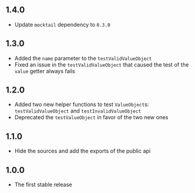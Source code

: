 ## 1.4.0

- Update `mocktail` dependency to `0.3.0`

## 1.3.0

- Added the `name` parameter to the `testValidValueObject`
- Fixed an issue in the `testValidValueObject` that caused the test of the `value` getter always
fails

## 1.2.0

- Added two new helper functions to test `ValueObject`s: `testValidValueObject` and 
`testInvalidValueObject`
- Deprecated the `testValueObject` in favor of the two new ones

## 1.1.0

- Hide the sources and add the exports of the public api


## 1.0.0

- The first stable release
